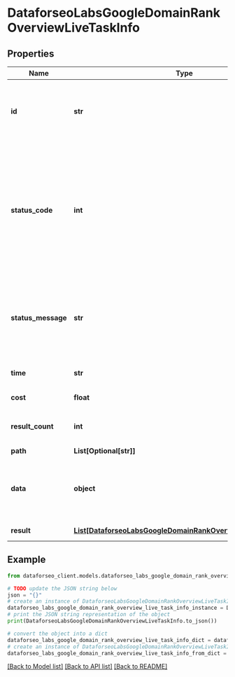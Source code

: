 # DataforseoLabsGoogleDomainRankOverviewLiveTaskInfo


## Properties

Name | Type | Description | Notes
------------ | ------------- | ------------- | -------------
**id** | **str** | task identifier unique task identifier in our system in the UUID format | [optional] 
**status_code** | **int** | status code of the task generated by DataForSEO, can be within the following range: 10000-60000 you can find the full list of the response codes here | [optional] 
**status_message** | **str** | informational message of the task you can find the full list of general informational messages here | [optional] 
**time** | **str** | execution time, seconds | [optional] 
**cost** | **float** | total tasks cost, USD | [optional] 
**result_count** | **int** | number of elements in the result array | [optional] 
**path** | **List[Optional[str]]** | URL path | [optional] 
**data** | **object** | contains the same parameters that you specified in the POST request | [optional] 
**result** | [**List[DataforseoLabsGoogleDomainRankOverviewLiveResultInfo]**](DataforseoLabsGoogleDomainRankOverviewLiveResultInfo.md) | array of results | [optional] 

## Example

```python
from dataforseo_client.models.dataforseo_labs_google_domain_rank_overview_live_task_info import DataforseoLabsGoogleDomainRankOverviewLiveTaskInfo

# TODO update the JSON string below
json = "{}"
# create an instance of DataforseoLabsGoogleDomainRankOverviewLiveTaskInfo from a JSON string
dataforseo_labs_google_domain_rank_overview_live_task_info_instance = DataforseoLabsGoogleDomainRankOverviewLiveTaskInfo.from_json(json)
# print the JSON string representation of the object
print(DataforseoLabsGoogleDomainRankOverviewLiveTaskInfo.to_json())

# convert the object into a dict
dataforseo_labs_google_domain_rank_overview_live_task_info_dict = dataforseo_labs_google_domain_rank_overview_live_task_info_instance.to_dict()
# create an instance of DataforseoLabsGoogleDomainRankOverviewLiveTaskInfo from a dict
dataforseo_labs_google_domain_rank_overview_live_task_info_from_dict = DataforseoLabsGoogleDomainRankOverviewLiveTaskInfo.from_dict(dataforseo_labs_google_domain_rank_overview_live_task_info_dict)
```
[[Back to Model list]](../README.md#documentation-for-models) [[Back to API list]](../README.md#documentation-for-api-endpoints) [[Back to README]](../README.md)


